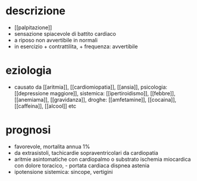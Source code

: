 # descrizione
- [[palpitazione]]
- sensazione spiacevole di battito cardiaco
- a riposo non avvertibile in normali
- in esercizio + contrattilita, + frequenza: avvertibile

# eziologia
- causato da [[aritmia]], [[cardiomiopatia]], [[ansia]], psicologia: [[depressione maggiore]], sistemica: [[ipertiroidismo]], [[febbre]], [[anemiama]], [[gravidanza]], droghe: [[amfetamine]], [[cocaina]], [[caffeina]], [[alcool]] etc

# prognosi
- favorevole, mortalita annua 1%
- da extrasistoli, tachicardie sopraventricolari da cardiopatia
- aritmie asintomatiche con cardiopalmo o substrato ischemia miocardica con dolore toracico, - portata cardiaca dispnea astenia
- ipotensione sistemica: sincope, vertigini